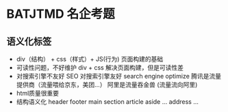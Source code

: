 # BATJTMD 名企考题

## 语义化标签
- div（结构） + css（样式）+ JS(行为) 页面构建的基础
- 可读性问题，不好维护
    div + css 解决页面构建，但是可读性差
- 对搜索引擎不友好 
    SEO  对搜索引擎友好
    search engine optimize 
    腾讯是流量提供商（流量喂给京东，美团...）
    阿里是流量吞金兽 (流量流向阿里)
- html质量很重要 
- 结构语义化
    header footer main
    section article aside ...
    address ...